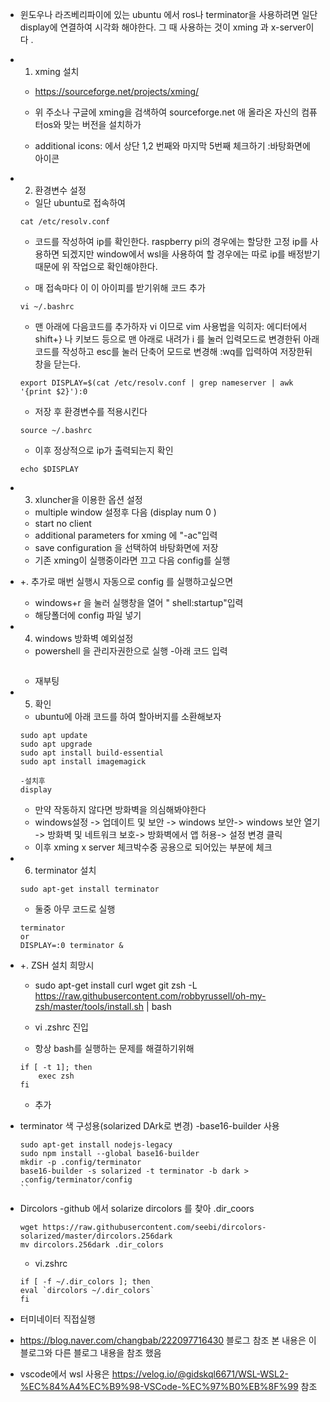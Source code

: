 - 윈도우나 라즈베리파이에 있는 ubuntu 에서 ros나 terminator을 사용하려면 일단 display에 연결하여 시각화 해야한다. 그 때 사용하는 것이 xming 과 x-server이다 .
- 1. xming 설치
    - https://sourceforge.net/projects/xming/
    - 위 주소나 구글에 xming을 검색하여 sourceforge.net 애 올라온 자신의 컴퓨터os와 맞는 버전을 설치하가

    - additional icons: 에서 상단 1,2 번째와 마지막 5번째 체크하기 :바탕화면에 아이콘 

- 2. 환경변수 설정
    - 일단 ubuntu로 접속하여 
    ```
    cat /etc/resolv.conf
    ``` 
    - 코드를 작성하여 ip를 확인한다. raspberry pi의 경우에는 할당한 고정 ip를 사용하면 되겠지만 window에서 wsl을 사용하여 할 경우에는 따로 ip를 배정받기 때문에 위 작업으로 확인해야한다.

    - 매 접속마다 이 이 아이피를 받기위해 코드 추가
    ```
    vi ~/.bashrc
    ```
    - 맨 아래에 다음코드를 추가하자 vi 이므로 vim 사용법을 익히자: 에디터에서 shift+} 나 키보드 등으로 맨 아래로 내려가 i 를 눌러 입력모드로 변경한뒤 아래코드를 작성하고 esc를 눌러 단축어 모드로 변경해 :wq를 입력하여 저장한뒤 창을 닫는다.
    ```
    export DISPLAY=$(cat /etc/resolv.conf | grep nameserver | awk '{print $2}'):0
    ```

    - 저장 후 환경변수를 적용시킨다
    ```
    source ~/.bashrc
    ```
    - 이후 정상적으로 ip가 출력되는지 확인
    ```
    echo $DISPLAY
    ```
- 3. xluncher을 이용한 옵션 설정
    - multiple window 설정후 다음 (display num 0 )
    - start no client
    - additional parameters for xming 에 "-ac"입력
    - save configuration 을 선택하여 바탕화면에 저장
    -  기존 xming이 실행중이라면 끄고  다음 config를 실행

- +. 추가로 매번 실행시 자동으로 config 를 실행하고싶으면
    - windows+r 을 눌러 실행창을 열어 " shell:startup"입력
    - 해당폴더에 config 파일 넣기

- 4. windows 방화벽 예외설정
    - powershell 을 관리자권한으로 실행
    -아래 코드 입력
    ``` New-NetFirewallRule -DisplayName "WSL" -Direction Inbound -LocalAddress $myIp -Action Allow
    ```
    - 재부팅

- 5. 확인
    - ubuntu에 아래 코드를 하여 할아버지를 소환해보자
    ```
    sudo apt update
    sudo apt upgrade
    sudo apt install build-essential
    sudo apt install imagemagick
    
    -설치후 
    display
    ```
    - 만약 작동하지 않다면 방화벽을 의심해봐야한다
    - windows설정 -> 업데이트 및 보안 -> windows 보안-> windows 보안 열기 -> 방화벽 및 네트워크 보호-> 방화벽에서 앱 허용-> 설정 변경 클릭 
    - 이후 xming x server 체크박수중 공용으로 되어있는 부분에 체크


- 6. terminator 설치
    ```
    sudo apt-get install terminator
    ```
    - 둘중 아무 코드로 실행
    ```
    terminator 
    or
    DISPLAY=:0 terminator &
    ```

- +. ZSH 설치 희망시 
    - sudo apt-get install curl wget git zsh
     -L https://raw.githubusercontent.com/robbyrussell/oh-my-zsh/master/tools/install.sh | bash

    - vi .zshrc 진입
    - 항상 bash를 실행하는 문제를 해결하기위해 
    ```
    if [ -t 1]; then
        exec zsh
    fi
    ```
    - 추가

- terminator 색 구성용(solarized DArk로 변경) -base16-builder 사용
    ```
    sudo apt-get install nodejs-legacy
    sudo npm install --global base16-builder
    mkdir -p .config/terminator
    base16-builder -s solarized -t terminator -b dark > .config/terminator/config
    ``
- Dircolors
    -github 에서 solarize dircolors 를 찾아 .dir_coors
    ```
    wget https://raw.githubusercontent.com/seebi/dircolors-solarized/master/dircolors.256dark
    mv dircolors.256dark .dir_colors
    ```
    - vi.zshrc
    ```
    if [ -f ~/.dir_colors ]; then
    eval `dircolors ~/.dir_colors`
    fi
    ```
- 터미네이터 직접실행
- https://blog.naver.com/changbab/222097716430  블로그 참조 본 내용은 이 블로그와 다른 블로그 내용을 참조 했음
- vscode에서 wsl 사용은 https://velog.io/@gidskql6671/WSL-WSL2-%EC%84%A4%EC%B9%98-VSCode-%EC%97%B0%EB%8F%99 참조
